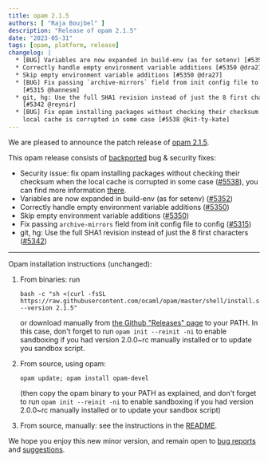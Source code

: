 ```yaml
---
title: opam 2.1.5
authors: [ "Raja Boujbel" ]
description: "Release of opam 2.1.5"
date: "2023-05-31"
tags: [opam, platform, release]
changelog: |
  * [BUG] Variables are now expanded in build-env (as for setenv) [#5352 @dra27]
  * Correctly handle empty environment variable additions [#5350 @dra27]
  * Skip empty environment variable additions [#5350 @dra27]
  * [BUG] Fix passing `archive-mirrors` field from init config file to config
    [#5315 @hannesm]
  * git, hg: Use the full SHA1 revision instead of just the 8 first characters
    [#5342 @reynir]
  * [BUG] Fix opam installing packages without checking their checksum when the
    local cache is corrupted in some case [#5538 @kit-ty-kate]
---
```


<!--
_Feedback on this post is welcomed on [Discuss](https://discuss.ocaml.org/t/ann-opam-2-1-5/10299)!_
-->

We are pleased to announce the patch release of [opam 2.1.5](https://github.com/ocaml/opam/releases/tag/2.1.5).

This opam release consists of [backported](https://github.com/ocaml/opam/issues/5444) bug & security fixes:

* Security issue: fix opam installing packages without checking their checksum when the  local cache is corrupted in some case ([#5538](https://github.com/ocaml/opam/pull/5538)), you can find more information [there](opam-2-1-5-local-cache.md).
* Variables are now expanded in build-env (as for setenv) ([#5352](https://github.com/ocaml/opam/pull/5352))
* Correctly handle empty environment variable additions ([#5350](https://github.com/ocaml/opam/pull/5350))
* Skip empty environment variable additions ([#5350](https://github.com/ocaml/opam/pull/5350))
* Fix passing `archive-mirrors` field from init config file to config   ([#5315](https://github.com/ocaml/opam/pull/5315))
* git, hg: Use the full SHA1 revision instead of just the 8 first characters   ([#5342](https://github.com/ocaml/opam/pull/5342))

---

Opam installation instructions (unchanged):

1. From binaries: run

    ```
    bash -c "sh <(curl -fsSL https://raw.githubusercontent.com/ocaml/opam/master/shell/install.sh) --version 2.1.5"
    ```

    or download manually from [the Github "Releases" page](https://github.com/ocaml/opam/releases/tag/2.1.5) to your PATH. In this case, don't forget to run `opam init --reinit -ni` to enable sandboxing if you had version 2.0.0~rc manually installed or to update you sandbox script.

2. From source, using opam:

    ```
    opam update; opam install opam-devel
    ```

   (then copy the opam binary to your PATH as explained, and don't forget to run `opam init --reinit -ni` to enable sandboxing if you had version 2.0.0~rc manually installed or to update your sandbox script)

3. From source, manually: see the instructions in the [README](https://github.com/ocaml/opam/tree/2.1.5#compiling-this-repo).

We hope you enjoy this new minor version, and remain open to [bug reports](https://github.com/ocaml/opam/issues) and [suggestions](https://github.com/ocaml/opam/issues).
